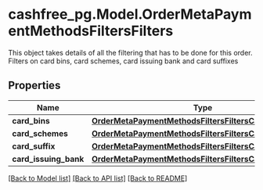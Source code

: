 # cashfree_pg.Model.OrderMetaPaymentMethodsFiltersFilters
This object takes details of all the filtering that has to be done for this order. Filters on card bins, card schemes, card issuing bank and card suffixes

## Properties

Name | Type | Description | Notes
------------ | ------------- | ------------- | -------------
**card_bins** | [**OrderMetaPaymentMethodsFiltersFiltersCardBins**](OrderMetaPaymentMethodsFiltersFiltersCardBins.md) |  | [optional] 
**card_schemes** | [**OrderMetaPaymentMethodsFiltersFiltersCardSchemes**](OrderMetaPaymentMethodsFiltersFiltersCardSchemes.md) |  | [optional] 
**card_suffix** | [**OrderMetaPaymentMethodsFiltersFiltersCardSuffix**](OrderMetaPaymentMethodsFiltersFiltersCardSuffix.md) |  | [optional] 
**card_issuing_bank** | [**OrderMetaPaymentMethodsFiltersFiltersCardIssuingBank**](OrderMetaPaymentMethodsFiltersFiltersCardIssuingBank.md) |  | [optional] 

[[Back to Model list]](../README.md#documentation-for-models) [[Back to API list]](../README.md#documentation-for-api-endpoints) [[Back to README]](../README.md)


